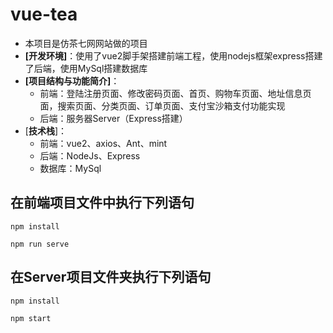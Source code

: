 # vue-tea

- 本项目是仿茶七网网站做的项目
- **[开发环境]**：使用了vue2脚手架搭建前端工程，使用nodejs框架express搭建了后端，使用MySql搭建数据库
- **[项目结构与功能简介]**：
  - 前端：登陆注册页面、修改密码页面、首页、购物车页面、地址信息页面，搜索页面、分类页面、订单页面、支付宝沙箱支付功能实现
  - 后端：服务器Server（Express搭建）
- [**技术栈**]：
  - 前端：vue2、axios、Ant、mint
  - 后端：NodeJs、Express
  - 数据库：MySql

## 在前端项目文件中执行下列语句

```
npm install
```

```
npm run serve
```

## 在Server项目文件夹执行下列语句

```
npm install
```

```
npm start
```
